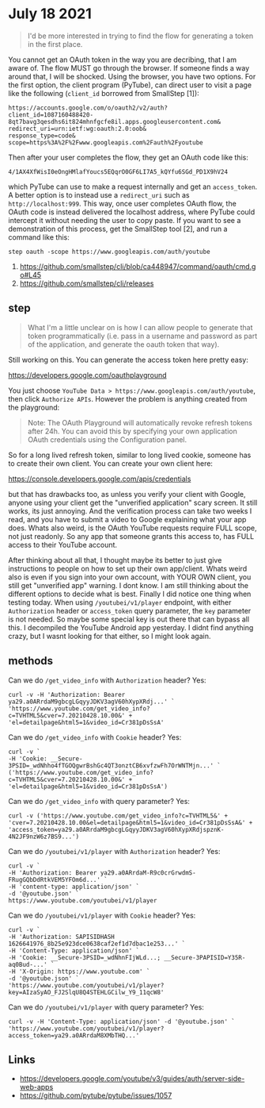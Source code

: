 # July 18 2021

> I'd be more interested in trying to find the flow for generating a token in
> the first place.

You cannot get an OAuth token in the way you are decribing, that I am aware of.
The flow MUST go through the browser. If someone finds a way around that, I
will be shocked. Using the browser, you have two options. For the first option,
the client program (PyTube), can direct user to visit a page like the following
(`client_id` borrowed from SmallStep [1]):

~~~
https://accounts.google.com/o/oauth2/v2/auth?
client_id=1087160488420-8qt7bavg3qesdhs6it824mhnfgcfe8il.apps.googleusercontent.com&
redirect_uri=urn:ietf:wg:oauth:2.0:oob&
response_type=code&
scope=https%3A%2F%2Fwww.googleapis.com%2Fauth%2Fyoutube
~~~

Then after your user completes the flow, they get an OAuth code like this:

~~~
4/1AX4XfWisI0eOngHMlafYoucs5EQqrO0GF6LI7A5_kQYfu6SGd_PD1X9hV24
~~~

which PyTube can use to make a request internally and get an `access_token`. A
better option is to instead use a `redirect_uri` such as
`http://localhost:999`. This way, once user completes OAuth flow, the OAuth
code is instead delivered the localhost address, where PyTube could intercept
it without needing the user to copy paste. If you want to see a demonstration
of this process, get the SmallStep tool [2], and run a command like this:

~~~
step oauth -scope https://www.googleapis.com/auth/youtube
~~~

1. https://github.com/smallstep/cli/blob/ca448947/command/oauth/cmd.go#L45
2. https://github.com/smallstep/cli/releases

## step

> What I'm a little unclear on is how I can allow people to generate that token
> programmatically (i.e. pass in a username and password as part of the
> application, and generate the oauth token that way).

Still working on this. You can generate the access token here pretty easy:

https://developers.google.com/oauthplayground

You just choose `YouTube Data > https://www.googleapis.com/auth/youtube`, then
click `Authorize APIs`. However the problem is anything created from the
playground:

> Note: The OAuth Playground will automatically revoke refresh tokens after
> 24h. You can avoid this by specifying your own application OAuth credentials
> using the Configuration panel.

So for a long lived refresh token, similar to long lived cookie, someone has to
create their own client. You can create your own client here:

https://console.developers.google.com/apis/credentials

but that has drawbacks too, as unless you verify your client with Google,
anyone using your client get the "unverified application" scary screen. It
still works, its just annoying. And the verification process can take two weeks
I read, and you have to submit a video to Google explaining what your app does.
Whats also weird, is the OAuth YouTube requests require FULL scope, not just
readonly. So any app that someone grants this access to, has FULL access to
their YouTube account.

After thinking about all that, I thought maybe its better to just give
instructions to people on how to set up their own app/client. Whats weird also
is even if you sign into your own account, with YOUR OWN client, you still get
"unverified app" warning. I dont know. I am still thinking about the different
options to decide what is best. Finally I did notice one thing when testing
today. When using `/youtubei/v1/player` endpoint, with either `Authorization`
header or `access_token` query parameter, the `key` parameter is not needed. So
maybe some special key is out there that can bypass all this. I decompiled the
YouTube Android app yesterday. I didnt find anything crazy, but I wasnt looking
for that either, so I might look again.

## methods

Can we do `/get_video_info` with `Authorization` header? Yes:

~~~
curl -v -H 'Authorization: Bearer ya29.a0ARrdaM9gbcgLGqyyJDKV3agV60hXypXRdj...' `
'https://www.youtube.com/get_video_info?c=TVHTML5&cver=7.20210428.10.00&' +
'el=detailpage&html5=1&video_id=Cr381pDsSsA'
~~~

Can we do `/get_video_info` with `Cookie` header? Yes:

~~~
curl -v `
-H 'Cookie: __Secure-3PSID=_wdNhho4fTGOQgwrBshGc4QT3onztCB6xvfzwFh7OrWNTMjn...' `
('https://www.youtube.com/get_video_info?c=TVHTML5&cver=7.20210428.10.00&' +
'el=detailpage&html5=1&video_id=Cr381pDsSsA')
~~~

Can we do `/get_video_info` with query parameter? Yes:

~~~
curl -v ('https://www.youtube.com/get_video_info?c=TVHTML5&' +
'cver=7.20210428.10.00&el=detailpage&html5=1&video_id=Cr381pDsSsA&' +
'access_token=ya29.a0ARrdaM9gbcgLGqyyJDKV3agV60hXypXRdjspznK-4N2JF9nzW6z7BS9...')
~~~

Can we do `/youtubei/v1/player` with `Authorization` header? Yes:

~~~
curl -v `
-H 'Authorization: Bearer ya29.a0ARrdaM-R9c0crGrwdmS-FRugGQbDdRtkVEM5YFOm6d...' `
-H 'content-type: application/json' `
-d '@youtube.json' `
https://www.youtube.com/youtubei/v1/player
~~~

Can we do `/youtubei/v1/player` with `Cookie` header? Yes:

~~~
curl -v `
-H 'Authorization: SAPISIDHASH 1626641976_8b25e923dce0638caf2ef1d7dbac1e253...' `
-H 'Content-Type: application/json' `
-H 'Cookie: __Secure-3PSID=_wdNhnFIjWLd...; __Secure-3PAPISID=Y35R-aq0Bud-...' `
-H 'X-Origin: https://www.youtube.com' `
-d '@youtube.json' `
'https://www.youtube.com/youtubei/v1/player?key=AIzaSyAO_FJ2SlqU8Q4STEHLGCilw_Y9_11qcW8'
~~~

Can we do `/youtubei/v1/player` with query parameter? Yes:

~~~
curl -v -H 'Content-Type: application/json' -d '@youtube.json' `
'https://www.youtube.com/youtubei/v1/player?access_token=ya29.a0ARrdaM8XMbTHQ...'
~~~

## Links

- https://developers.google.com/youtube/v3/guides/auth/server-side-web-apps
- https://github.com/pytube/pytube/issues/1057
